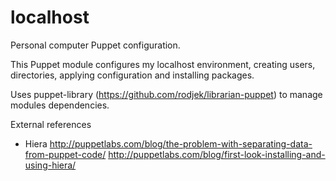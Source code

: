 localhost
=========

Personal computer Puppet configuration.

This Puppet module configures my localhost environment, creating users, directories, applying configuration and
installing packages.

Uses puppet-library (https://github.com/rodjek/librarian-puppet) to manage modules dependencies.

External references
- Hiera
http://puppetlabs.com/blog/the-problem-with-separating-data-from-puppet-code/
http://puppetlabs.com/blog/first-look-installing-and-using-hiera/